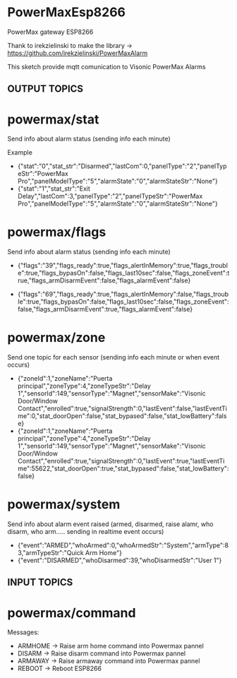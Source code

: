 # PowerMaxEsp8266
PowerMax gateway ESP8266

Thank to irekzielinski to make the library -> https://github.com/irekzielinski/PowerMaxAlarm

This sketch provide mqtt comunication to Visonic PowerMax Alarms

## OUTPUT TOPICS
# powermax/stat
Send info about alarm status (sending info each minute)

Example

* {"stat":"0","stat_str":"Disarmed","lastCom":0,"panelType":"2","panelTypeStr":"PowerMax Pro","panelModelType":"5","alarmState":"0","alarmStateStr":"None"}
* {"stat":"1","stat_str":"Exit Delay","lastCom":3,"panelType":"2","panelTypeStr":"PowerMax Pro","panelModelType":"5","alarmState":"0","alarmStateStr":"None"}
# powermax/flags
Send info about alarm status (sending info each minute)
* {"flags":"39","flags_ready":true,"flags_alertInMemory":true,"flags_trouble":true,"flags_bypasOn":false,"flags_last10sec":false,"flags_zoneEvent":true,"flags_armDisarmEvent":false,"flags_alarmEvent":false}

* {"flags":"69","flags_ready":true,"flags_alertInMemory":false,"flags_trouble":true,"flags_bypasOn":false,"flags_last10sec":false,"flags_zoneEvent":false,"flags_armDisarmEvent":true,"flags_alarmEvent":false}

# powermax/zone
Send one topic for each sensor (sending info each minute or when event occurs)

* {"zoneId":1,"zoneName":"Puerta principal","zoneType":4,"zoneTypeStr":"Delay 1","sensorId":149,"sensorType":"Magnet","sensorMake":"Visonic Door/Window Contact","enrolled":true,"signalStrength":0,"lastEvent":false,"lastEventTime":0,"stat_doorOpen":false,"stat_bypased":false,"stat_lowBattery":false}
* {"zoneId":1,"zoneName":"Puerta principal","zoneType":4,"zoneTypeStr":"Delay 1","sensorId":149,"sensorType":"Magnet","sensorMake":"Visonic Door/Window Contact","enrolled":true,"signalStrength":0,"lastEvent":true,"lastEventTime":55622,"stat_doorOpen":true,"stat_bypased":false,"stat_lowBattery":false} 
# powermax/system
Send info about alarm event raised (armed, disarmed, raise alamr, who disarm, who arm..... sending in realtime event occurs)
* {"event":"ARMED","whoArmed":0,"whoArmedStr":"System","armType":83,"armTypeStr":"Quick Arm Home"}
* {"event":"DISARMED","whoDisarmed":39,"whoDisarmedStr":"User 1"}

## INPUT TOPICS
# powermax/command
Messages:
* ARMHOME -> Raise arm home command into Powermax pannel
* DISARM -> Raise disarm command into Powermax pannel
* ARMAWAY -> Raise armaway command into Powermax pannel 
* REBOOT -> Reboot ESP8266
